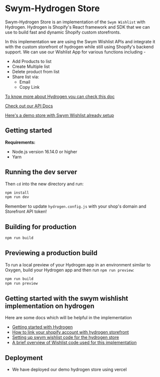 # Swym-Hydrogen Store

 Swym-Hydrogen Store is an implementation of the `Swym Wishlist` with Hydrogen. Hydrogen is Shopify's React framework and SDK that we can use to build fast and dynamic Shopify custom storefronts.

 In this implementation we are using the Swym Wishlist APIs and integrate it with the custom storefront of hydrogen while still using Shopify's backend support. We can use our Wishlist App for various functions including - 
 - Add Products to list
 - Create Multiple list
 - Delete product from list
 - Share list via:
   - Email
   - Copy Link

[To know more about Hydrogen you can check this doc](https://shopify.dev/custom-storefronts/hydrogen)

[Check out our API Docs](https://api-docs.swym.it/v3/#rest-apis)

[Here's a demo store with Swym Wishlist already setup](https://hydrogen-storefront-pdub.vercel.app/)

## Getting started

**Requirements:**

- Node.js version 16.14.0 or higher
- Yarn

## Running the dev server

Then `cd` into the new directory and run:

```bash
npm install
npm run dev
```

Remember to update `hydrogen.config.js` with your shop's domain and Storefront API token!

## Building for production

```bash
npm run build
```

## Previewing a production build

To run a local preview of your Hydrogen app in an environment similar to Oxygen, build your Hydrogen app and then run `npm run preview`:

```bash
npm run build
npm run preview
```

## Getting started with the swym wishlisht implementation on hydrogen

Here are some docs which will be helpful in the implementation

- [Getting started with Hydrogen](https://shopify.dev/docs/custom-storefronts/hydrogen/getting-started/quickstart)
- [How to link your shopify account with hydrogen storefront](https://github.com/swym-corp/hydrogen-storefront/wiki/How-to-link-your-shopify-account-with-hydrogen-storefront)
- [Setting up swym wishlist code for the hydrogen store](https://github.com/swym-corp/hydrogen-storefront/wiki/Setting-up-Swym-wishlist-code-for-the-hydrogen-store)
- [A brief overview of Wishlist code used for this implementation](https://github.com/swym-corp/hydrogen-storefront/wiki/Wishlist-Code-Overview)

## Deployment 
- We have deployed our demo hydrogen store using vercel

